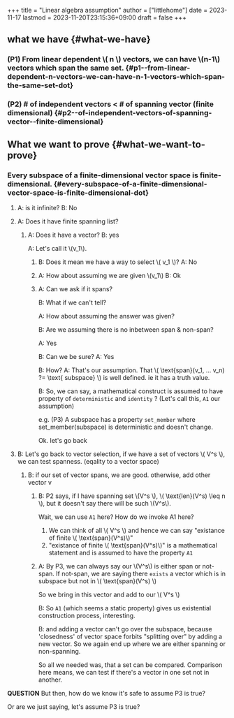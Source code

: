 +++
title = "Linear algebra assumption"
author = ["littlehome"]
date = 2023-11-17
lastmod = 2023-11-20T23:15:36+09:00
draft = false
+++

## what we have {#what-we-have}


### (P1) From linear dependent \\( n \\) vectors, we can have \\(n-1\\) vectors which span the same set. {#p1--from-linear-dependent-n-vectors-we-can-have-n-1-vectors-which-span-the-same-set-dot}


### (P2) # of independent vectors &lt; # of spanning vector (finite dimensional) {#p2--of-independent-vectors-of-spanning-vector--finite-dimensional}


## What we want to prove {#what-we-want-to-prove}


### Every subspace of a finite-dimensional vector space is finite-dimensional. {#every-subspace-of-a-finite-dimensional-vector-space-is-finite-dimensional-dot}

1.  A: is it infinite?
    B: No
2.  A: Does it have finite spanning list?
    1.  A: Does it have a vector?
        B: yes

        A: Let's call it \\(v\_1\\).

        1.  B: Does it mean we have a way to select \\( v\_1 \\)?
            A: No
        2.  A: How about assuming we are given \\(v\_1\\)
            B: Ok
        3.  A: Can we ask if it spans?

            B: What if we can't tell?

            A: How about assuming the answer was given?

            B: Are we assuming there is no inbetween span &amp; non-span?

            A: Yes

            B: Can we be sure?
            A: Yes

            B: How?
            A: That's our assumption. That \\( \text{span}(v\_1, ... v\_n) ?= \text{ subspace} \\) is well defined. ie it has a truth value.

            B: So, we can say, a mathematical construct is assumed to have property of `deterministic` and `identity` ? (Let's call this, `A1` our assumption)

            e.g. (P3) A subspace has a property `set_member` where set_member(subspace) is deterministic and doesn't change.

            Ok. let's go back

3.  B: Let's go back to vector selection, if we have a set of vectors \\( V^s \\), we can test spanness. (eqality to a vector space)
    1.  B: if our set of vector spans, we are good.
        otherwise, add other vector v
        1.  B: P2 says, if I have spanning set \\(V^s \\), \\( \text{len}(V^s) \leq n \\), but it doesn't say there will be such \\(V^s\\).

            Wait, we can use `A1` here? How do we invoke A1 here?

            1.  We can think of all \\( V^s \\) and hence we can say "existance of finite \\( \text{span}(V^s)\\)"
            2.  "existance of finite \\( \text{span}(V^s)\\)" is a mathematical statement and is assumed to have the property `A1`

        2.  A: By P3, we can always say our \\(V^s\\) is either span or not-span.
            If not-span, we are saying there `exists` a vector which is in subspace but not in \\( \text{span}(V^s) \\)

            So we bring in this vector and add to our \\( V^s \\)

            B: So `A1` (which seems a static property) gives us existential construction process, interesting.

            B: and adding a vector can't go over the subspace, because 'closedness' of vector space forbits "splitting over" by adding a new vector.
            So we again end up where we are either spanning or non-spanning.

            So all we needed was, that a set can be compared. Comparison here means, we can test if there's a vector in one set not in another.

****QUESTION**** But then, how do we know it's safe to assume P3 is true?

Or are we just saying, let's assume P3 is true?
